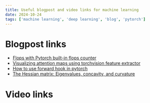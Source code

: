 ```yaml
---
title: Useful blogpost and video links for machine learning  
date: 2024-10-24  
tags: ['machine learning', 'deep learning', 'blog', 'pytorch']  
---
```

# Blogpost links
- [Flops with Pytorch built-in flops counter](https://alessiodevoto.github.io/Compute-Flops-with-Pytorch-built-in-flops-counter/)
- [Visualizing attention maps using torchvision feature extractor](https://alessiodevoto.github.io/vit-attention/)
- [How to use forward hook in pytorch](https://web.stanford.edu/~nanbhas/blog/forward-hooks-pytorch/)
- [The Hessian matrix: Eigenvalues, concavity, and curvature](https://people.iith.ac.in/ashok/Maths_Lectures/TutorialB/Hessian_Examples.pdf)

# Video links

